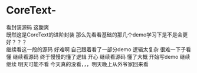 # CoreText-
看封装源码 这酸爽    
既然这是CoreText的进阶封装 那么先看看基础的那几个demo学习下是不是会更好？？？    
继续看这一段的源码 好难啊
自己跟着看了一部分demo 逻辑太复杂 很难一下子看懂
继续看源码  终于慢慢的懂了逻辑 开心
继续看源码 懂了大概 开始写demo
继续继续 明天可能不看
今天真的没看，，，明天晚上从外爷家回来看
